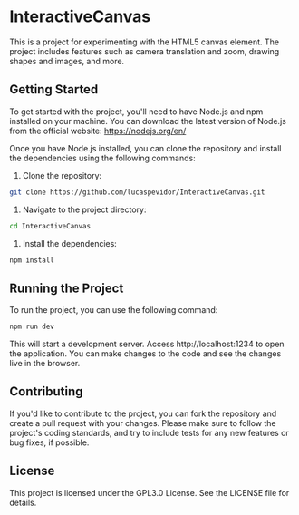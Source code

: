 # InteractiveCanvas

This is a project for experimenting with the HTML5 canvas element. The project includes features such as camera translation and zoom, drawing shapes and images, and more.

## Getting Started

To get started with the project, you'll need to have Node.js and npm installed on your machine. You can download the latest version of Node.js from the official website: https://nodejs.org/en/

Once you have Node.js installed, you can clone the repository and install the dependencies using the following commands:

1. Clone the repository:

```bash
git clone https://github.com/lucaspevidor/InteractiveCanvas.git
```
1. Navigate to the project directory:
```bash
cd InteractiveCanvas
```
1. Install the dependencies:
```bash
npm install
```

## Running the Project

To run the project, you can use the following command:

```bash
npm run dev
```

This will start a development server. Access http://localhost:1234 to open the application. You can make changes to the code and see the changes live in the browser.

## Contributing

If you'd like to contribute to the project, you can fork the repository and create a pull request with your changes. Please make sure to follow the project's coding standards, and try to include tests for any new features or bug fixes, if possible.

## License

This project is licensed under the GPL3.0 License. See the LICENSE file for details.
